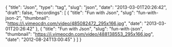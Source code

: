 {
  "title": "Json",
  "type": "tag",
  "slug": "json",
  "date": "2013-03-01T20:26:42",
  "draft": false,
  "recordings": [
    {
      "title": "Fun with Json",
      "slug": "fun-with-json-2",
      "thumbnail": "https://i.vimeocdn.com/video/485082472_295x166.jpg",
      "date": "2013-03-01T20:26:42"
    },
    {
      "title": "Fun with Json",
      "slug": "fun-with-json",
      "thumbnail": "https://i.vimeocdn.com/video/488138553_295x166.jpg",
      "date": "2012-08-24T13:00:45"
    }
  ]
}